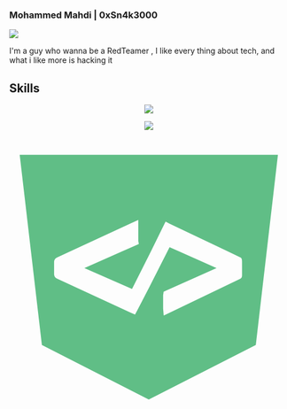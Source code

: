 ### Mohammed Mahdi | 0xSn4k3000
![]([https://arturssmirnovs.github.io/github-profile-readme-generator/images/banner.png](https://github.com/0xSn4k3000/0xSn4k3000/blob/main/banner.jpeg))

I'm a guy who wanna be a RedTeamer , I like every thing about tech, and what i like more is hacking it



## Skills
<p align="center">
  <a href="https://skillicons.dev">
    <img src="https://skillicons.dev/icons?i=bash,c,py,js,java" />
  </a>
</p>
<p align="center">
  <a href="https://skillicons.dev">
    <img src="https://skillicons.dev/icons?i=linux,postman,vim" />
  </a>
</p>

<link rel="stylesheet" href="devicon.min.css">
<!--  for devicon plain version -->
<svg id="Devicon" class='devicon-devicon-plain' xmlns="http://www.w3.org/2000/svg" viewBox="0 0 128 128"><path id="plain" fill="#60be86" d="M64,7.83H4.77L14.95,95.13l49,25,.06,0,49.07-25L123.23,7.83Zm42.77,54.86c0,.88,0,1.67-.77,2L73.25,80.44l-2.42,1.13-.27-3.15V72.23l.24-1.57,1.09-.47L95.07,59.81l-21.54-9.6L64.35,68.34,58.9,78.87l-1.22,2.27-2.05-.9L22,64.71a2.42,2.42,0,0,1-1.45-2V56.91a2.39,2.39,0,0,1,1.42-2l34-15.73,3.21-1.44v9.66l.24,1.34-1.56.7L34.45,59.79,56.3,69.42l8.05-16,6.21-12.65,1.13-2.28,1.81.91L106,54.89c.73.35.76,1.14.76,2Z"/></svg>
